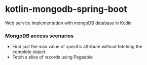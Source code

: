 # kotlin-mongodb-spring-boot
Web service implementation with mongoDB database in Kotlin

### MongoDB access scenarios

- Find just the max value of specific attribute without fetching the complete object
- Fetch a slice of records using Pageable
